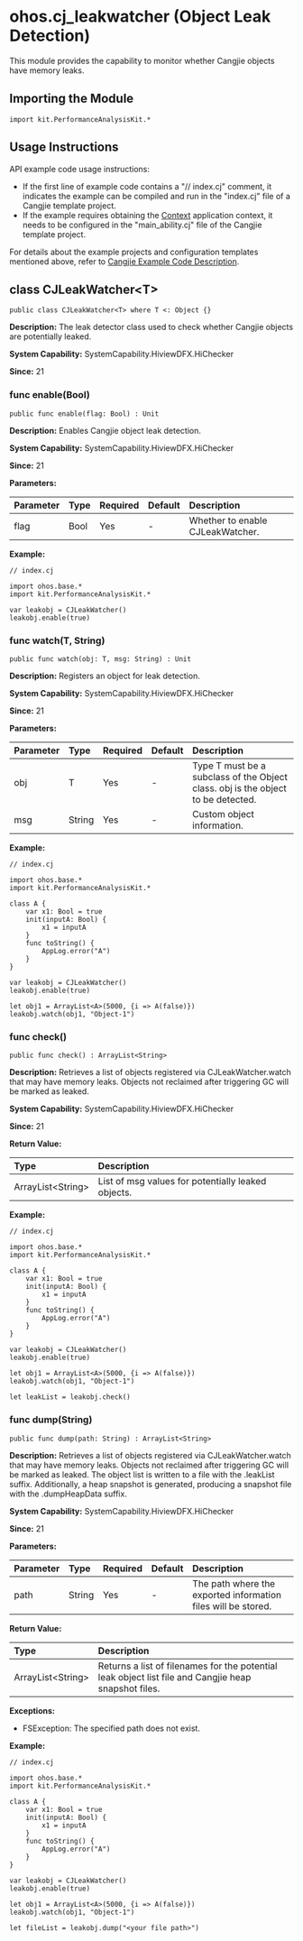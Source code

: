 # ohos.cj_leakwatcher (Object Leak Detection)

This module provides the capability to monitor whether Cangjie objects have memory leaks.

## Importing the Module

```cangjie
import kit.PerformanceAnalysisKit.*
```

## Usage Instructions

API example code usage instructions:

- If the first line of example code contains a "// index.cj" comment, it indicates the example can be compiled and run in the "index.cj" file of a Cangjie template project.
- If the example requires obtaining the [Context](../AbilityKit/cj-apis-ability.md#class-context) application context, it needs to be configured in the "main_ability.cj" file of the Cangjie template project.

For details about the example projects and configuration templates mentioned above, refer to [Cangjie Example Code Description](../../cj-development-intro.md#Cangjie-Example-Code-Description).

## class CJLeakWatcher\<T>

```cangjie
public class CJLeakWatcher<T> where T <: Object {}
```

**Description:** The leak detector class used to check whether Cangjie objects are potentially leaked.

**System Capability:** SystemCapability.HiviewDFX.HiChecker

**Since:** 21

### func enable(Bool)

```cangjie
public func enable(flag: Bool) : Unit
```

**Description:** Enables Cangjie object leak detection.

**System Capability:** SystemCapability.HiviewDFX.HiChecker

**Since:** 21

**Parameters:**

| Parameter | Type | Required | Default | Description |
|:---|:---|:---|:---|:---|
| flag | Bool | Yes | - | Whether to enable CJLeakWatcher. |

**Example:**

<!-- compile -->

```cangjie
// index.cj

import ohos.base.*
import kit.PerformanceAnalysisKit.*

var leakobj = CJLeakWatcher()
leakobj.enable(true)
```

### func watch(T, String)

```cangjie
public func watch(obj: T, msg: String) : Unit
```

**Description:** Registers an object for leak detection.

**System Capability:** SystemCapability.HiviewDFX.HiChecker

**Since:** 21

**Parameters:**

| Parameter | Type | Required | Default | Description |
|:-----|:-----|:---|:---|:---------------|
| obj | T | Yes | - | Type T must be a subclass of the Object class. obj is the object to be detected. |
| msg | String | Yes | - | Custom object information. |

**Example:**

<!-- compile -->

```cangjie
// index.cj

import ohos.base.*
import kit.PerformanceAnalysisKit.*

class A {
    var x1: Bool = true
    init(inputA: Bool) {
        x1 = inputA
    }
    func toString() {
        AppLog.error("A")
    }
}

var leakobj = CJLeakWatcher()
leakobj.enable(true)

let obj1 = ArrayList<A>(5000, {i => A(false)})
leakobj.watch(obj1, "Object-1")
```

### func check()

```cangjie
public func check() : ArrayList<String>
```

**Description:** Retrieves a list of objects registered via CJLeakWatcher.watch that may have memory leaks. Objects not reclaimed after triggering GC will be marked as leaked.

**System Capability:** SystemCapability.HiviewDFX.HiChecker

**Since:** 21

**Return Value:**

| Type | Description |
|:----|:----|
| ArrayList\<String> | List of msg values for potentially leaked objects. |

**Example:**

<!-- compile -->

```cangjie
// index.cj

import ohos.base.*
import kit.PerformanceAnalysisKit.*

class A {
    var x1: Bool = true
    init(inputA: Bool) {
        x1 = inputA
    }
    func toString() {
        AppLog.error("A")
    }
}

var leakobj = CJLeakWatcher()
leakobj.enable(true)

let obj1 = ArrayList<A>(5000, {i => A(false)})
leakobj.watch(obj1, "Object-1")

let leakList = leakobj.check()
```

### func dump(String)

```cangjie
public func dump(path: String) : ArrayList<String>
```

**Description:** Retrieves a list of objects registered via CJLeakWatcher.watch that may have memory leaks. Objects not reclaimed after triggering GC will be marked as leaked. The object list is written to a file with the .leakList suffix. Additionally, a heap snapshot is generated, producing a snapshot file with the .dumpHeapData suffix.

**System Capability:** SystemCapability.HiviewDFX.HiChecker

**Since:** 21

**Parameters:**

| Parameter | Type | Required | Default | Description |
|:-----|:-----|:---|:---|:---------------|
| path | String | Yes | - | The path where the exported information files will be stored. |

**Return Value:**

| Type | Description |
|:----|:----|
| ArrayList\<String> | Returns a list of filenames for the potential leak object list file and Cangjie heap snapshot files. |

**Exceptions:**

- FSException: The specified path does not exist.

**Example:**

<!-- compile -->

```cangjie
// index.cj

import ohos.base.*
import kit.PerformanceAnalysisKit.*

class A {
    var x1: Bool = true
    init(inputA: Bool) {
        x1 = inputA
    }
    func toString() {
        AppLog.error("A")
    }
}

var leakobj = CJLeakWatcher()
leakobj.enable(true)

let obj1 = ArrayList<A>(5000, {i => A(false)})
leakobj.watch(obj1, "Object-1")

let fileList = leakobj.dump("<your file path>")
```